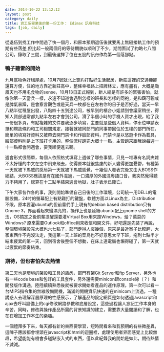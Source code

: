 ```yaml
---
date: 2014-10-22 12:12:12
layout: post
category: daily
title: 資工系畢業後的第一份工作： Edimax 訊舟科技 
tags: [job, daily]
---
```


從退伍到找工作中間過了快一個月，和原本預期退伍後就要馬上無縫接軌工作的預期有些落差,但比起一般兩個月的等待期貌似順利了不少，期間面試了約略七八間公司，錄取了三間，到最後選擇了位在五股的訊舟作為第一個落腳點。

<!--more-->

### 鴨子聽雷的開始

九月底物色好租屋處，10月7號就北上簽約打點好生活起居，新莊這裡的交通機能還算方便，住的地方靠近新莊高中，整條幸福路上招牌林立，應有盡有，大概是颱風天也不用屯食物的sense，10月13日正式報到，新人總是有許多的緊張害怕，就像你第一天當兵一樣，永遠不知道會遇到怎樣的班長和怎樣的同袍，是和藹可親或是脾氣暴躁，是會察言觀色或是天兵一枚都在在左右你的日子是否好過，當天一早八點半從租屋出發，八點四十五到達公司，被早到的櫃台小姐請到會議室稍坐，得知人資部通常都九點半左右才會到公司，滑了半個小時的手機人資才出現，給了我一份很多頁，有點複雜的文件要我逐步填寫，主要就是些個人資料，停車位申請表單和聘故條約和工司相關規定，接著就被同部門的同事帶回位於五樓的部門所在，簡單的填寫好資料又被帶去開門禁卡和作臉部資料，門禁卡是以悠遊卡作為載具，臉部資料則是上下班打卡用的，整個流程跑完大概十一點，主管跑來跟我說每週一十一點都會開週會，要我順便進去聽。

週會形式很簡單，每個人依照格式填寫上週做了哪些事情，只見一堆專有名詞夾雜不太好懂的中文在空中飛來飛去，使得原本就很焦慮的新人變得更加憂鬱，有種第一天就被下馬威的感局第一天就被下馬威感覺，十幾個人發表完後又由大BOSS作總結，大BOSS應該是有在國外混過，一口濃厚的外國混粵語口音，我突然覺得聽力不夠用了，總算在十二點半結束週會地獄，肚子表示已陣亡。

下午大家各作各的事，我則開始準備自己日後的工作環境，公司統一用DELL的電腦設備，24吋的螢幕配上有點難打的鍵盤，軟體方面以Linux為主，Distribution不限，原本要灌ubuntu的但前輩們手上現有的debian based distribution只有Gnome 3，界面看起來蠻漂亮的，操作上也是延續ubuntu配上gnome shell的方法，OS搞定之後前輩提醒還要灌Virtual Box用來跑Windows，蛤？萬惡的Windows?
原來需要Outlook和office用來收信和開文件，好吧還是先裝了再說，整個環境架設完大概也六七點了，部門走得人沒幾個，原來是最近案子比較趕，大家東西作不完沒法走，我這第一天上班的菜鳥也不好意思太早下班，拖到七點半才結束疲累的第一天，回到宿舍後整個不想動，在床上連電腦也懶得碰了，第一天就以疲累的節奏結束。

### 期待，但也害怕失去熱情

第二天也是環境的架設和工具的熟悉，部門有架Git Server和ftp Server，另外也有一些code base和包好的工具套件，另外還需要minicon跟console線（？）和開發版作溝通，陸陸續續熟悉後就被要求開始看產品的運作原理，第一次可以看一台MIPS指令集的無線設備開機，滿滿的開機資訊快速的在minicom上流過，一種誘惑人去理解深層原理的性感展示，了解產品的設定網頁是如何透過javascript和ajax去呼叫設備上的cgi修改網路參數和底層設定，這些過程讓人忘記工作本身的辛苦，同時，修改與操作產品所需的背景知識的建立，需要靠大量閱讀和了解，也在在增加工作本生的樂趣。

一個禮拜多下來，每天都有新的東西要學習，短時間看來和我預期的有些微差異，這陣子應該都會埋頭在javascript和html的迴圈裡，處理使用者界面感覺上比較無趣，希望能能有機會多碰點嵌入式的東西，僅以此紀錄我的開始是如此，期待熱情不減減。

